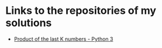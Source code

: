 # Links to the repositories of my solutions

- [Product of the last K numbers - Python 3](https://github.com/RobertNagy299/leetcode-1352)
